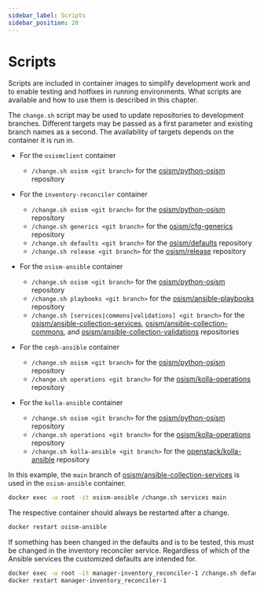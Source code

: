 ```yaml
---
sidebar_label: Scripts
sidebar_position: 20
---
```


# Scripts

Scripts are included in container images to simplify development work and to enable
testing and hotfixes in running environments. What scripts are available and how to
use them is described in this chapter.

The `change.sh` script may be used to update repositories to development branches. Different
targets may be passed as a first parameter and existing branch names as a second. The availability
of targets depends on the container it is run in.

* For the `osismclient` container
  * `/change.sh osism <git branch>` for the [osism/python-osism](https://github.com/osism/python-osism) repository

* For the `inventory-reconciler` container
  * `/change.sh osism <git branch>` for the [osism/python-osism](https://github.com/osism/python-osism) repository
  * `/change.sh generics <git branch>` for the [osism/cfg-generics](https://github.com/osism/cfg-generics) repository
  * `/change.sh defaults <git branch>` for the [osism/defaults](https://github.com/osism/defaults) repository
  * `/change.sh release <git branch>` for the [osism/release](https://github.com/osism/release) repository

* For the `osism-ansible` container
  * `/change.sh osism <git branch>` for the [osism/python-osism](https://github.com/osism/python-osism) repository
  * `/change.sh playbooks <git branch>` for the [osism/ansible-playbooks](https://github.com/osism/ansible-playbooks) repository
  * `/change.sh [services|commons|validations] <git branch>` for the [osism/ansible-collection-services](https://github.com/osism/ansible-collection-services), [osism/ansible-collection-commons](https://github.com/osism/ansible-collection-commons), and [osism/ansible-collection-validations](https://github.com/osism/ansible-collection-validations) repositories

* For the `ceph-ansible` container
  * `/change.sh osism <git branch>` for the [osism/python-osism](https://github.com/osism/python-osism) repository
  * `/change.sh operations <git branch>` for the [osism/kolla-operations](https://github.com/osism/kolla-operations) repository

* For the `kolla-ansible` container
  * `/change.sh osism <git branch>` for the [osism/python-osism](https://github.com/osism/python-osism) repository
  * `/change.sh operations <git branch>` for the [osism/kolla-operations](https://github.com/osism/kolla-operations) repository
  * `/change.sh kolla-ansible <git branch>` for the [openstack/kolla-ansible](https://opendev.org/openstack/kolla-ansible) repository

In this example, the `main` branch of [osism/ansible-collection-services](https://github.com/osism/ansible-collection-services)
is used in the `osism-ansible` container.

```bash
docker exec -u root -it osism-ansible /change.sh services main
```

The respective container should always be restarted after a change.

```bash
docker restart osism-ansible
```

If something has been changed in the defaults and is to be tested, this must be
changed in the inventory reconciler service. Regardless of which of the Ansible services
the customized defaults are intended for.

```bash
docker exec -u root -it manager-inventory_reconciler-1 /change.sh defaults main
docker restart manager-inventory_reconciler-1
```
